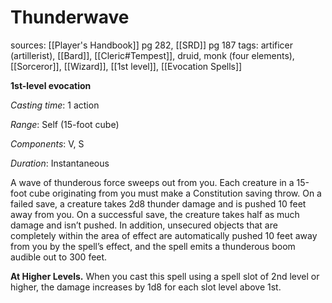 # Thunderwave
sources: [[Player's Handbook]] pg 282, [[SRD]] pg 187
tags: artificer (artillerist), [[Bard]], [[Cleric#Tempest]], druid, monk (four elements), [[Sorceror]], [[Wizard]], [[1st level]], [[Evocation Spells]]

**1st-level evocation**

*Casting time*: 1 action

*Range*: Self (15-foot cube)

*Components*: V, S

*Duration*: Instantaneous

A wave of thunderous force sweeps out from you. Each creature in a 15-foot cube originating from you must make a Constitution saving throw. On a failed save, a creature takes 2d8 thunder damage and is pushed 10 feet away from you. On a successful save, the creature takes half as much damage and isn’t pushed. In addition, unsecured objects that are completely within the area of effect are automatically pushed 10 feet away from you by the spell’s effect, and the spell emits a thunderous boom audible out to 300 feet.

**At Higher Levels.** When you cast this spell using a spell slot of 2nd level or higher, the damage increases by 1d8 for each slot level above 1st.
